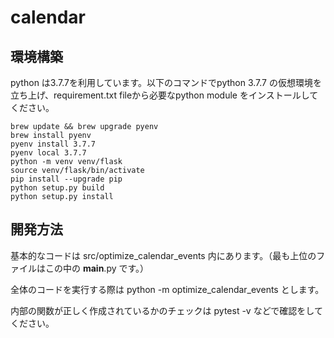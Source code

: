 # calendar

## 環境構築

python は3.7.7を利用しています。以下のコマンドでpython 3.7.7 の仮想環境を立ち上げ、requirement.txt fileから必要なpython module をインストールしてください。

```
brew update && brew upgrade pyenv
brew install pyenv
pyenv install 3.7.7
pyenv local 3.7.7
python -m venv venv/flask
source venv/flask/bin/activate
pip install --upgrade pip
python setup.py build
python setup.py install
```


## 開発方法

基本的なコードは src/optimize_calendar_events 内にあります。（最も上位のファイルはこの中の __main__.py です。）

全体のコードを実行する際は python -m optimize_calendar_events とします。

内部の関数が正しく作成されているかのチェックは pytest -v などで確認をしてください。


